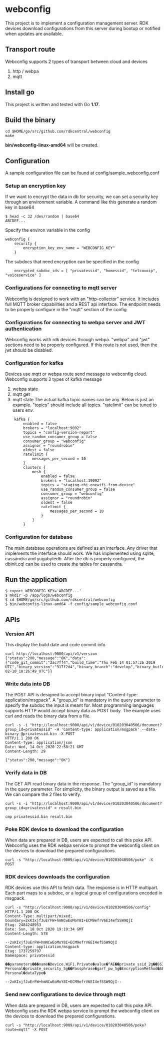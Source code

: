 # webconfig

This project is to implement a configuration management server. RDK devices download configurations from this server during bootup or notified when updates are available.

## Transport route
Webconfig supports 2 types of transport between cloud and devices
1. http / webpa
2. mqtt

## Install go
This project is written and tested with Go **1.17**.

## Build the binary
```shell
cd $HOME/go/src/github.com/rdkcentral/webconfig
make
```
**bin/webconfig-linux-amd64** will be created. 

## Configuration
A sample configuration file can be found at config/sample_webconfig.conf

### Setup an encryption key
If we want to encrypt the data in db for security, we can set a security key through an environment variable. A command like this generate a random key in base64
```shell
$ head -c 32 /dev/random | base64
ABCDEF...
```
Specify the environ variable in the config
```shell
webconfig {
    security {
        encryption_key_env_name = "WEBCONFIG_KEY"
    }
```
The subdocs that need encryption can be specified in the config
```shell
    encrypted_subdoc_ids = [ "privatessid", "homessid", "telcovoip", "voiceservice" ]
```

### Configurations for connecting to mqtt server
Webconfig is designed to work with an "http-collector" service. It includes full MQTT broker capabilities and a REST api interface. The endpoint needs to be properly configure in the "mqtt" section of the config

### Configurations for connecting to webpa server and JWT authentication
Webconfig works with rdk devices through webpa. "webpa" and "jwt" sections need to be properly configured. If this route is not used, then the jwt should be disabled.

### Configuration for kafka
Devices use mqtt or webpa route send message to webconfig cloud. Webconfig supports 3 types of kafka message
1. webpa state
2. mqtt get
3. mqtt state
The actual kafka topic names can be any. Below is just an example. "topics" should include all topics. "ratelimit" can be tuned to users env.
```shell
    kafka {
        enabled = false
        brokers = "localhost:9092"
        topics = "config-version-report"
        use_random_consumer_group = false
        consumer_group = "webconfig"
        assignor = "roundrobin"
        oldest = false
        ratelimit {
            messages_per_second = 10
        }
        clusters {
            mesh {
                enabled = false
                brokers = "localhost:19092"
                topics = "staging-chi-onewifi-from-device"
                use_random_consumer_group = false
                consumer_group = "webconfig"
                assignor = "roundrobin"
                oldest = false
                ratelimit {
                    messages_per_second = 10
                }
            }
        }
```

### Configuration for database
The main database operations are defined as an interface. Any driver that implements the interface should work. We has implemented using sqlite, cassandra and yugabytedb. After the db is properly configured, the dbinit.cql can be used to create the tables for cassandra.



## Run the application
```shell
$ export WEBCONFIG_KEY='ABCDEF...'
$ mkdir -p /app/logs/webconfig
$ cd $HOME/go/src/github.com/rdkcentral/webconfig
$ bin/webconfig-linux-amd64 -f config/sample_webconfig.conf
```

## APIs
### Version API
This display the build date and code commit info
```shell
curl http://localhost:9000/api/v1/version
{"status":200,"message":"OK","data":{"code_git_commit":"2ac7ff4","build_time":"Thu Feb 14 01:57:26 2019 UTC","binary_version":"317f2d4","binary_branch":"develop","binary_build_time":"2021-02-10_18:26:49_UTC"}}
```

### Write data into DB
The POST API is designed to accept binary input "Content-type: application/msgpack". A "group_id" is mandatory in the query parameter to specify the subdoc the input is meant for. Most programming languages supports HTTP would accept binary data as POST body. The example uses curl and reads the binary data from a file.
```shell
curl -s -i "http://localhost:9000/api/v1/device/010203040506/document?group_id=privatessid" -H 'Content-type: application/msgpack' --data-binary @privatessid.bin -X POST
HTTP/1.1 200 OK
Content-Type: application/json
Date: Wed, 14 Oct 2020 22:58:21 GMT
Content-Length: 29

{"status":200,"message":"OK"}
```

### Verify data in DB
The GET API read binary data in the response. The "group_id" is mandatory in the query parameter. For simplicity, the binary output is saved as a file. We can compare the 2 files to verify.
```shell
curl -s -i "http://localhost:9000/api/v1/device/010203040506/document?group_id=privatessid" > result.bin

cmp privatessid.bin result.bin
```

### Poke RDK device to download the configuration
When data are prepared in DB, users are expected to call this poke API. Webconfig uses the RDK webpa service to prompt the webconfig client on the devices to download the prepared configurations.
```shell
curl -s "http://localhost:9009/api/v1/device/010203040506/poke" -X POST

```

### RDK devices downloads the configuration
RDK devices use this API to fetch data. The response is in HTTP multipart. Each part maps to a subdoc, or a logical group of configurations encoded in msgpack.
```shell
curl -s "http://localhost:9000/api/v1/device/010203040506/config"
HTTP/1.1 200 OK
Content-Type: multipart/mixed; boundary=2xKIxjfJuErFW+hmNCwEoMoY8I+ECM9efrV6EI4efSSW9QjI
Etag: 2484248953
Date: Sun, 18 Oct 2020 19:19:34 GMT
Content-Length: 578

--2xKIxjfJuErFW+hmNCwEoMoY8I+ECM9efrV6EI4efSSW9QjI
Content-type: application/msgpack
Etag: 1737259797
Namespace: privatessid

��parameters���name�Device.WiFi.Private�value�^AE��private_ssid_2g��SSID�garf_private_2g�EnableøSSIDAdvertisementEnabledïprivate_ssid_5g��SSID�garf_private_5g�EnableøSSIDAdvertisementEnabledóprivate_security_2g��Passphrase�garf_pw_2g�EncryptionMethod�AES�ModeEnabled�WPA2-Personal�private_security_5g��Passphrase�garf_pw_5g�EncryptionMethod�AES�ModeEnabled�WPA2-Personal�dataType�

--2xKIxjfJuErFW+hmNCwEoMoY8I+ECM9efrV6EI4efSSW9QjI--
```

### Send new configurations to device through mqtt
When data are prepared in DB, users are expected to call this poke API. Webconfig uses the RDK webpa service to prompt the webconfig client on the devices to download the prepared configurations.
```shell
curl -s "http://localhost:9009/api/v1/device/010203040506/poke?route=mqtt" -X POST
```


